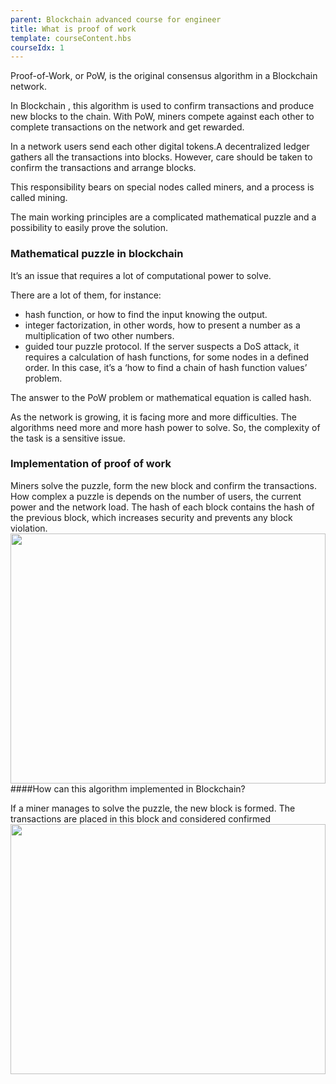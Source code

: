```yaml
---
parent: Blockchain advanced course for engineer
title: What is proof of work
template: courseContent.hbs
courseIdx: 1
---
```

Proof-of-Work, or PoW, is the original consensus algorithm in a Blockchain network.

In Blockchain , this algorithm is used to confirm transactions and produce new blocks to the chain. With PoW, miners compete against each other to complete transactions on the network and get rewarded.

In a network users send each other digital tokens.A decentralized ledger gathers all the transactions into blocks. However, care should be taken to confirm the transactions and arrange blocks.

This responsibility bears on special nodes called miners, and a process is called mining.

The main working principles are a complicated mathematical puzzle and a possibility to easily prove the solution.

### Mathematical puzzle in blockchain
It’s an issue that requires a lot of computational power to solve.

There are a lot of them, for instance:
* hash function, or how to find the input knowing the output.
* integer factorization, in other words, how to present a number as a multiplication of two other numbers.
* guided tour puzzle protocol. If the server suspects a DoS attack, it requires a calculation of hash functions, for some nodes in a defined order. In this case, it’s a ‘how to find a chain of hash function values’ problem.

The answer to the PoW problem or mathematical equation is called hash.

As the network is growing, it is facing more and more difficulties. The algorithms need more and more hash power to solve. So, the complexity of the task is a sensitive issue.

### Implementation of proof of work
Miners solve the puzzle, form the new block and confirm the transactions. How complex a puzzle is depends on the number of users, the current power and the network load. The hash of each block contains the hash of the previous block, which increases security and prevents any block violation.
  <img src="https://raw.githubusercontent.com/XinFinOrg/Blockchain_Tutorial-website/live/dist/img/courses/bc-adv/npm1.jpg"  style="width:100%; height: 400px; align-content: center; "/>
####How can this algorithm implemented in Blockchain?
 

If a miner manages to solve the puzzle, the new block is formed. The transactions are placed in this block and considered confirmed
  <img src="https://raw.githubusercontent.com/XinFinOrg/Blockchain_Tutorial-website/live/dist/img/courses/bc-adv/npm2.jpg"  style="width:100%; height: 400px; align-content: center; "/>

